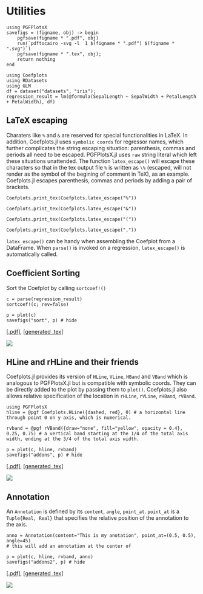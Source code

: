 # Utilities
```@setup pgf
using PGFPlotsX
savefigs = (figname, obj) -> begin
    pgfsave(figname * ".pdf", obj)
    run(`pdftocairo -svg -l  1 $(figname * ".pdf") $(figname * ".svg")`)
    pgfsave(figname * ".tex", obj);
    return nothing
end

using Coefplots
using RDatasets
using GLM
df = dataset("datasets", "iris");
regression_result = lm(@formula(SepalLength ~ SepalWidth + PetalLength + PetalWidth), df)
```
## LaTeX escaping
Charaters like `%` and `&` are reserved for special functionalities in LaTeX. In addition, Coefplots.jl uses `symbolic coords` for regressor names, which further complicates the string escaping situation: parenthesis, commas and periods all need to be escaped. PGFPlotsX.jl uses `raw` string literal which left these situations unattended. The function `latex_escape()` will escape these characters so that in the tex output file `%` is written as `\%` (escaped, will not render as the symbol of the begining of comment in TeX), as an example. Coefplots.jl escapes parenthesis, commas and periods by adding a pair of brackets.

```@example pgf
Coefplots.print_tex(Coefplots.latex_escape("%"))
```
```@example pgf
Coefplots.print_tex(Coefplots.latex_escape("&"))
```
```@example pgf
Coefplots.print_tex(Coefplots.latex_escape("("))
```
```@example pgf
Coefplots.print_tex(Coefplots.latex_escape(","))
```

`latex_escape()` can be handy when assembling the Coefplot from a DataFrame. When `parse()` is invoked on a regression, `latex_escape()` is automatically called. 

## Coefficient Sorting

Sort the Coefplot by calling `sortcoef!()`

```@example pgf
c = parse(regression_result)
sortcoef!(c; rev=false)

p = plot(c)
savefigs("sort", p) # hide
```
[\[.pdf\]](sort.pdf), [\[generated .tex\]](sort.tex)

![](sort.svg)

## HLine and rHLine and their friends

Coefplots.jl provides its version of `HLine`, `VLine`, `HBand` and `VBand` which is analogous to PGFPlotsX.jl but is compatible with symbolic coords. They can be directly added to the plot by passing them to `plot()`. Coefplots.jl also allows relative specification of the location in `rHLine`, `rVLine`, `rHBand`, `rVBand`. 

```@example pgf
using PGFPlotsX
hline = @pgf Coefplots.HLine({dashed, red}, 0) # a horizontal line through point 0 on y axis, which is numerical.

rvband = @pgf rVBand({draw="none", fill="yellow", opacity = 0.4}, 0.25, 0.75) # a vertical band starting at the 1/4 of the total axis width, ending at the 3/4 of the total axis width.

p = plot(c, hline, rvband)
savefigs("addons", p) # hide
```
[\[.pdf\]](addons.pdf), [\[generated .tex\]](addons.tex)

![](addons.svg)

## Annotation

An `Annotation` is defined by its `content`, `angle`, `point_at`. `point_at` is a `Tuple{Real, Real}` that specifies the relative position of the annotation to the axis.

```@example pgf
anno = Annotation(content="This is my anotation", point_at=(0.5, 0.5), angle=45)
# this will add an annotation at the center of 

p = plot(c, hline, rvband, anno)
savefigs("addons2", p) # hide
```
[\[.pdf\]](addons2.pdf), [\[generated .tex\]](addons2.tex)

![](addons2.svg)
